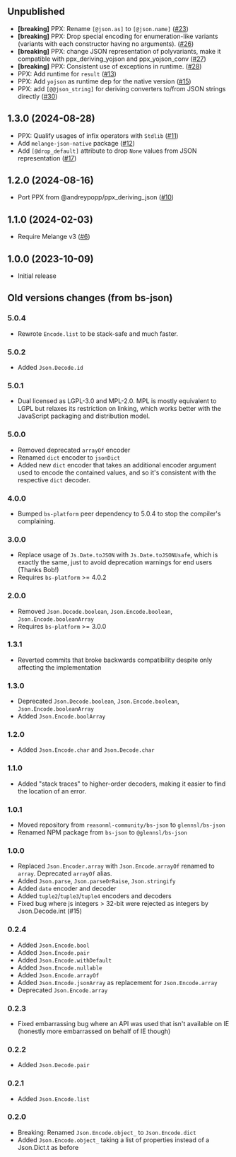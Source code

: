 ## Unpublished

- **[breaking]** PPX: Rename `[@json.as]` to `[@json.name]`
  ([#23](https://github.com/melange-community/melange-json/pull/23))
- **[breaking]** PPX: Drop special encoding for enumeration-like variants (variants with each
  constructor having no arguments).
  ([#26](https://github.com/melange-community/melange-json/pull/26))
- **[breaking]** PPX: change JSON representation of polyvariants, make it compatible with 
  ppx_deriving_yojson and ppx_yojson_conv
  ([#27](https://github.com/melange-community/melange-json/pull/27))
- **[breaking]** PPX: Consistent use of exceptions in runtime.
  ([#28](https://github.com/melange-community/melange-json/pull/28))
- PPX: Add runtime for `result`
  ([#13](https://github.com/melange-community/melange-json/pull/13))
- PPX: Add `yojson` as runtime dep for the native version
  ([#15](https://github.com/melange-community/melange-json/pull/15))
- PPX: add `[@@json_string]` for deriving converters to/from JSON strings
  directly
  ([#30](https://github.com/melange-community/melange-json/pull/30))

## 1.3.0 (2024-08-28)

- PPX: Qualify usages of infix operators with `Stdlib`
  ([#11](https://github.com/melange-community/melange-json/pull/11))
- Add `melange-json-native` package
  ([#12](https://github.com/melange-community/melange-json/pull/12))
- Add `[@drop_default]` attribute to drop `None` values from JSON
  representation
  ([#17](https://github.com/melange-community/melange-json/pull/17))

## 1.2.0 (2024-08-16)

- Port PPX from @andreypopp/ppx_deriving_json
  ([#10](https://github.com/melange-community/melange-json/pull/10))

## 1.1.0 (2024-02-03)

- Require Melange v3
  ([#6](https://github.com/melange-community/melange-json/pull/6))

## 1.0.0 (2023-10-09)

- Initial release

## Old versions changes (from bs-json)

### 5.0.4
* Rewrote `Encode.list` to be stack-safe and much faster.

### 5.0.2
* Added `Json.Decode.id`

### 5.0.1
* Dual licensed as LGPL-3.0 and MPL-2.0. MPL is mostly equivalent to LGPL but relaxes its restriction on linking, which works better with the JavaScript packaging and distribution model.

### 5.0.0
* Removed deprecated `arrayOf` encoder
* Renamed `dict` encoder to `jsonDict`
* Added new `dict` encoder that takes an additional encoder argument used to encode the contained values, and so it's consistent with the respective `dict` decoder.

### 4.0.0
* Bumped `bs-platform` peer dependency to 5.0.4 to stop the compiler's complaining.

### 3.0.0
* Replace usage of `Js.Date.toJSON` with `Js.Date.toJSONUsafe`, which is exactly the same, just to avoid deprecation warnings for end users (Thanks Bob!)
* Requires `bs-platform` >= 4.0.2

### 2.0.0
* Removed `Json.Decode.boolean`, `Json.Encode.boolean`, `Json.Encode.booleanArray`
* Requires `bs-platform` >= 3.0.0

### 1.3.1
* Reverted commits that broke backwards compatibility despite only affecting the implementation

### 1.3.0
* Deprecated `Json.Decode.boolean`, `Json.Encode.boolean`, `Json.Encode.booleanArray`
* Added `Json.Encode.boolArray`

### 1.2.0
* Added `Json.Encode.char` and `Json.Decode.char`

### 1.1.0
* Added "stack traces" to higher-order decoders, making it easier to find the location of an error.

### 1.0.1
* Moved repository from `reasonml-community/bs-json` to `glennsl/bs-json`
* Renamed NPM package from `bs-json` to `@glennsl/bs-json`

### 1.0.0
* Replaced `Json.Encoder.array` with `Json.Encode.arrayOf` renamed to `array`. Deprecated `arrayOf` alias.
* Added `Json.parse`, `Json.parseOrRaise`, `Json.stringify`
* Added `date` encoder and decoder
* Added `tuple2`/`tuple3`/`tuple4` encoders and decoders
* Fixed bug where js integers > 32-bit were rejected as integers by Json.Decode.int (#15)

### 0.2.4
* Added `Json.Encode.bool`
* Added `Json.Encode.pair`
* Added `Json.Encode.withDefault`
* Added `Json.Encode.nullable`
* Added `Json.Encode.arrayOf`
* Added `Json.Encode.jsonArray` as replacement for `Json.Encode.array`
* Deprecated `Json.Encode.array`

### 0.2.3
* Fixed embarrassing bug where an API was used that isn't available on IE (honestly more embarrassed on behalf of IE though)

### 0.2.2
* Added `Json.Decode.pair`

### 0.2.1
* Added `Json.Encode.list`

### 0.2.0
* Breaking: Renamed `Json.Encode.object_` to `Json.Encode.dict`
* Added `Json.Encode.object_` taking a list of properties instead of a Json.Dict.t as before
